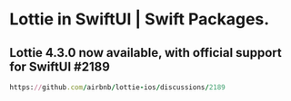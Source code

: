 Lottie in SwiftUI | Swift Packages.
================

Lottie 4.3.0 now available, with official support for SwiftUI #2189
----------------
````ruby
https://github.com/airbnb/lottie-ios/discussions/2189
````

